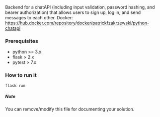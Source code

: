 Backend for a chatAPI (including input validation, password hashing, and bearer authorization) that allows users to sign up, log in, and send messages to each other. 
Docker: https://hub.docker.com/repository/docker/patrickfzakrzewski/python-chatapi
### Prerequisites

- python >= 3.x
- flask  >  2.x
- pytest >  7.x

### How to run it

```
flask run
```

##### Note
You can remove/modify this file for documenting your solution.

